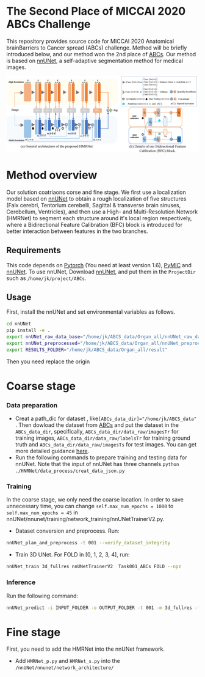 # The Second Place of MICCAI 2020 ABCs Challenge
[nnUNet_link]:https://github.com/MIC-DKFZ/nnUNetdescribe
[PyMIC_link]:https://github.com/HiLab-git/PyMIC
[ABCs_link]:https://abcs.mgh.harvard.edu/
This repository provides source code for MICCAI 2020 Anatomical brainBarriers to Cancer spread (ABCs) challenge. Method will be briefly introduced below, and our method won the 2nd place of [ABCs](ABCs_link).
Our method is based on [nnUNet][nnUNet_link], a self-adaptive segmentation method for medical images.

<img src='./HMRnet.png'  width="1100">

# Method overview
Our solution coatriaons corse and fine stage. We first use a localization model based on [nnUNet][nnUNet_link] to obtain a rough localization of five structures (Falx cerebri, Tentorium cerebelli, Sagittal & transverse brain sinuses, Cerebellum, Ventricles), and then use a High- and Multi-Resolution Network (HMRNet)  to  segment  each  structure  around  it's  local  region respectively, where a Bidirectional Feature Calibration (BFC) block  is  introduced  for  better  interaction  between  features  in the two branches. 

## Requirements
This code depends on [Pytorch](https://pytorch.org) (You need at least version 1.6), [PyMIC][PyMIC_link] and [nnUNet][nnUNet_link]. To use nnUNet, Download [nnUNet][nnUNet_link], and put them in the `ProjectDir` such as `/home/jk/project/ABCs`. 

## Usage
First, install the nnUNet and set environmental variables as follows.

```bash
cd nnUNet
pip install -e .
export nnUNet_raw_data_base="/home/jk/ABCS_data/Organ_all/nnUNet_raw_data_base"
export nnUNet_preprocessed="/home/jk/ABCS_data/Organ_all/nnUNet_preprocessed"
export RESULTS_FOLDER="/home/jk/ABCS_data/Organ_all/result"
```
Then you need replace the origin 
# Coarse stage
### Data preparation
* Creat a path_dic for dataset ,  like`[ABCs_data_dir]="/home/jk/ABCS_data" `. Then dowload the dataset from [ABCs](ABCs_link) and put the dataset in the `ABCs_data_dir`, specifically, `ABCs_data_dir/data_raw/imagesTr` for training images, `ABCs_data_dir/data_raw/labelsTr` for training ground truth and `ABCs_data_dir/data_raw/imagesTs` for test images. You can get more detailed guidance [here](https://github.com/MIC-DKFZ/nnUNet/blob/master/documentation/dataset_conversion.md).
* Run the following commands to prepare training and testing data for nnUNet. Note that the input of nnUNet has three channels.`python  ./HNRNet/data_process/creat_data_json.py`
### Training
In the coarse stage, we only need the coarse location. In order to save unnecessary time, you can change `self.max_num_epochs = 1000` to `self.max_num_epochs = 45` in nnUNet/nnunet/training/network_training/nnUNetTrainerV2.py.
* Dataset conversion and preprocess. Run:
```bash
nnUNet_plan_and_preprocess -t 001 --verify_dataset_integrity
```
* Train 3D UNet. For FOLD in [0, 1, 2, 3, 4], run:
```bash
nnUNet_train 3d_fullres nnUNetTrainerV2  Task001_ABCs FOLD --npz
```
### Inference
Run the following command:
```bash
nnUNet_predict -i INPUT_FOLDER -o OUTPUT_FOLDER -t 001 -m 3d_fullres -f 4 -chk model_best 
```

# Fine stage
First, you need to add the HMRNet into the nnUNet framework. 
* Add `HMRNet_p.py` and `HMRNet_s.py` into the `/nnUNet/nnunet/network_architecture/`





